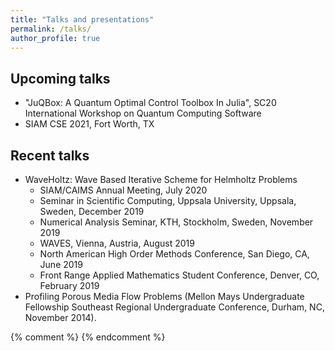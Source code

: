 ```yaml
---
title: "Talks and presentations"
permalink: /talks/
author_profile: true
---
```


## Upcoming talks

* "JuQBox: A Quantum Optimal Control Toolbox In Julia", SC20 International Workshop on Quantum Computing Software
* SIAM CSE 2021, Fort Worth, TX

## Recent talks
* WaveHoltz: Wave Based Iterative Scheme for Helmholtz Problems 
	- SIAM/CAIMS Annual Meeting, July 2020
	- Seminar in Scientific Computing, Uppsala University, Uppsala, Sweden, December 2019
	- Numerical Analysis Seminar, KTH, Stockholm, Sweden, November 2019
	- WAVES, Vienna, Austria, August 2019
	- North American High Order Methods Conference, San Diego, CA, June 2019
	- Front Range Applied Mathematics Student Conference, Denver, CO, February 2019
* Profiling Porous Media Flow Problems (Mellon Mays Undergraduate Fellowship Southeast Regional Undergraduate Conference, Durham, NC, November 2014).

{% comment %} 
{% endcomment %}
